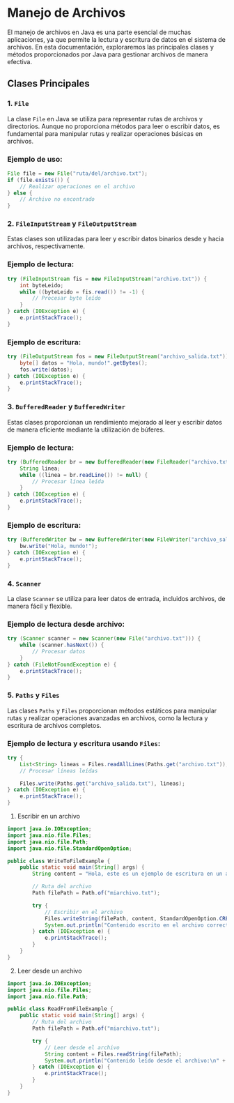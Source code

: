 # Manejo de Archivos

El manejo de archivos en Java es una parte esencial de muchas aplicaciones, ya que permite la lectura y escritura de datos en el sistema de archivos. En esta documentación, exploraremos las principales clases y métodos proporcionados por Java para gestionar archivos de manera efectiva.

## Clases Principales

### 1. `File`

La clase `File` en Java se utiliza para representar rutas de archivos y directorios. Aunque no proporciona métodos para leer o escribir datos, es fundamental para manipular rutas y realizar operaciones básicas en archivos.

### Ejemplo de uso:

```java
File file = new File("ruta/del/archivo.txt");
if (file.exists()) {
    // Realizar operaciones en el archivo
} else {
    // Archivo no encontrado
}
```

### 2. `FileInputStream` y `FileOutputStream`

Estas clases son utilizadas para leer y escribir datos binarios desde y hacia archivos, respectivamente.

### Ejemplo de lectura:

```java
try (FileInputStream fis = new FileInputStream("archivo.txt")) {
    int byteLeido;
    while ((byteLeido = fis.read()) != -1) {
        // Procesar byte leído
    }
} catch (IOException e) {
    e.printStackTrace();
}
```

### Ejemplo de escritura:

```java
try (FileOutputStream fos = new FileOutputStream("archivo_salida.txt")) {
    byte[] datos = "Hola, mundo!".getBytes();
    fos.write(datos);
} catch (IOException e) {
    e.printStackTrace();
}
```

### 3. `BufferedReader` y `BufferedWriter`

Estas clases proporcionan un rendimiento mejorado al leer y escribir datos de manera eficiente mediante la utilización de búferes.

### Ejemplo de lectura:

```java
try (BufferedReader br = new BufferedReader(new FileReader("archivo.txt"))) {
    String linea;
    while ((linea = br.readLine()) != null) {
        // Procesar línea leída
    }
} catch (IOException e) {
    e.printStackTrace();
}
```

### Ejemplo de escritura:

```java
try (BufferedWriter bw = new BufferedWriter(new FileWriter("archivo_salida.txt"))) {
    bw.write("Hola, mundo!");
} catch (IOException e) {
    e.printStackTrace();
}
```

### 4. `Scanner`

La clase `Scanner` se utiliza para leer datos de entrada, incluidos archivos, de manera fácil y flexible.

### Ejemplo de lectura desde archivo:

```java
try (Scanner scanner = new Scanner(new File("archivo.txt"))) {
    while (scanner.hasNext()) {
        // Procesar datos
    }
} catch (FileNotFoundException e) {
    e.printStackTrace();
}
```

### 5. `Paths` y `Files`

Las clases `Paths` y `Files` proporcionan métodos estáticos para manipular rutas y realizar operaciones avanzadas en archivos, como la lectura y escritura de archivos completos.

### Ejemplo de lectura y escritura usando `Files`:

```java
try {
    List<String> lineas = Files.readAllLines(Paths.get("archivo.txt"));
    // Procesar líneas leídas

    Files.write(Paths.get("archivo_salida.txt"), lineas);
} catch (IOException e) {
    e.printStackTrace();
}
```


1.  Escribir en un archivo

```java
import java.io.IOException;
import java.nio.file.Files;
import java.nio.file.Path;
import java.nio.file.StandardOpenOption;

public class WriteToFileExample {
    public static void main(String[] args) {
        String content = "Hola, este es un ejemplo de escritura en un archivo.";

        // Ruta del archivo
        Path filePath = Path.of("miarchivo.txt");

        try {
            // Escribir en el archivo
            Files.writeString(filePath, content, StandardOpenOption.CREATE, StandardOpenOption.WRITE);
            System.out.println("Contenido escrito en el archivo correctamente.");
        } catch (IOException e) {
            e.printStackTrace();
        }
    }
}
```

2. Leer desde un archivo

```java
import java.io.IOException;
import java.nio.file.Files;
import java.nio.file.Path;

public class ReadFromFileExample {
    public static void main(String[] args) {
        // Ruta del archivo
        Path filePath = Path.of("miarchivo.txt");

        try {
            // Leer desde el archivo
            String content = Files.readString(filePath);
            System.out.println("Contenido leído desde el archivo:\n" + content);
        } catch (IOException e) {
            e.printStackTrace();
        }
    }
}
```
